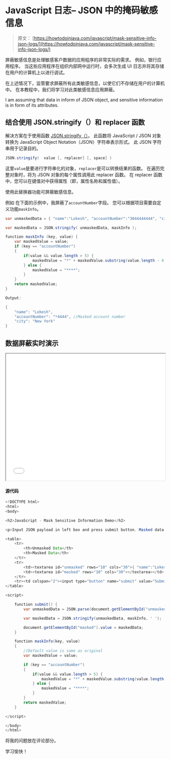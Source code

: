 # JavaScript 日志– JSON 中的掩码敏感信息

> 原文： [https://howtodoinjava.com/javascript/mask-sensitive-info-json-logs/](https://howtodoinjava.com/javascript/mask-sensitive-info-json-logs/)

屏蔽敏感信息是处理敏感客户数据的应用程序的非常实际的需求。 例如，银行应用程序。 当这些应用程序在组织内部网中运行时，会多次生成 UI 日志并将其存储在用户的计算机上以进行调试。

在上述情况下，监管要求屏蔽所有此类敏感信息，以使它们不存储在用户的计算机中。 在本教程中，我们将学习对此类敏感信息应用屏蔽。

I am assuming that data in inform of JSON object, and sensitive information is in form of its attributes.

## 结合使用 JSON.stringify（）和 replacer 函数

解决方案在于使用函数 [JSON.stringify（）](https://docs.microsoft.com/en-us/scripting/javascript/reference/json-stringify-function-javascript)。 此函数将 JavaScript / JSON 对象转换为 JavaScript Object Notation（JSON）字符串表示形式。 此 JSON 字符串用于记录目的。

```java
JSON.stringify(  value [, replacer] [, space] )
```

这里`value`是要进行字符串化的对象，`replacer`是可以转换结果的函数。 在遍历完整对象时，将为 JSON 对象的每个属性调用此 replacer 函数。 在 replacer 函数中，您可以在键值对中获得属性（即，属性名称和属性值）。

使用此替换器功能可屏蔽敏感信息。

例如 在下面的示例中，我屏蔽了`accountNumber`字段。 您可以根据项目需要自定义功能`maskInfo`。

```java
var unmaskedData = { "name":"Lokesh", "accountNumber":"3044444444", "city":"New York"};

var maskedData = JSON.stringify( unmaskedData, maskInfo );

function maskInfo (key, value) {
    var maskedValue = value;
    if (key == "accountNumber") 
    {
    	if(value && value.length > 5) {
    		maskedValue = "*" + maskedValue.substring(value.length - 4, value.length);
    	} else {
    		maskedValue = "****"; 
    	}
    }
    return maskedValue;
}

Output:

{
	"name": "Lokesh",
	"accountNumber": "*4444", //Masked account number
	"city": "New York"
}

```

## 数据屏蔽实时演示

<iframe height="400px" src="/wp-content/downloads/maskingDemo.html?" width="100%"></iframe>

#### 源代码

```java
<!DOCTYPE html>
<html>
<body>

<h2>JavaScript - Mask Sensitive Information Demo</h2>

<p>Input JSON payload in left box and press submit button. Masked data will appear on right box.</p>

<table>
	<tr>
		<th>Unmasked Data</th>
		<th>Masked Data</th>
	</tr>
	<tr>
		<td><textarea id="unmasked" rows="10" cols="30">{ "name":"Lokesh", "accountNumber":"3044444444", "city":"New York"}</textarea></td>
		<td><textarea id="masked" rows="10" cols="30"></textarea></td>
	</tr>
	<tr><td colspan="2"><input type="button" name="submit" value="Submit" onclick="submit()"></td></tr>
</table>

<script>

	function submit() {
		var unmaskedData = JSON.parse(document.getElementById("unmasked").value);

		var maskedData = JSON.stringify(unmaskedData, maskInfo, ' ');

		document.getElementById("masked").value = maskedData;
	}

	function maskInfo(key, value) 
	{
		//Default value is same as original
		var maskedValue = value;

		if (key == "accountNumber") 
		{
			if(value && value.length > 5) {
				maskedValue = "*" + maskedValue.substring(value.length - 4, value.length);
			} else {
				maskedValue = "****"; 
			}
		}
		return maskedValue;
	}

</script>

</body>
</html>

```

将我的问题放在评论部分。

学习愉快！